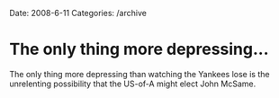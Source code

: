 Date: 2008-6-11
Categories: /archive

# The only thing more depressing...

The only thing more depressing than watching the Yankees lose is the unrelenting possibility that the US-of-A might elect John McSame.
